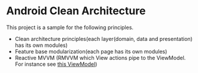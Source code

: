 # Android Clean Architecture

This project is a sample for the following principles.

 * Clean architecture principles(each layer(domain, data and presentation) has its own modules)
 * Feature base modularization(each page has its own modules)
 * Reactive MVVM (RMVVM which View actions pipe to the ViewModel. For instance see [this ViewModel](https://github.com/hadilq/CleanArchitucture/blob/master/presentation/albums-presentation/src/main/kotlin/com/gitlab/sample/presentation/album/rmvvm/AlbumViewModel.kt))
 
 